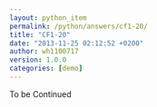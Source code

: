 ```yaml
---
layout: python_item
permalink: /python/answers/cf1-20/
title: "CF1-20"
date: "2013-11-25 02:12:52 +0200"
author: wh1100717
version: 1.0.0
categories: [demo]
---
```


To be Continued